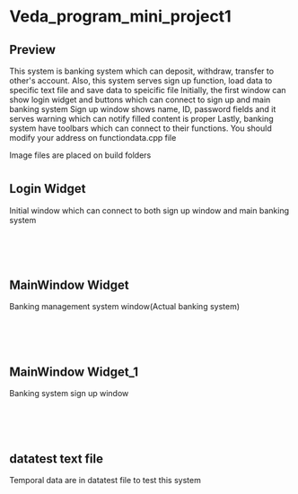 # Veda_program_mini_project1
## Preview
This system is banking system which can deposit, withdraw, transfer to other's account.
Also, this system serves sign up function, load data to specific text file and save data to speicific file
Initially, the first window can show login widget and buttons which can connect to sign up and main banking system
Sign up window shows name, ID, password fields and it serves warning which can notify filled content is proper
Lastly, banking system have toolbars which can connect to their functions.
You should modify your address on functiondata.cpp file

Image files are placed on build folders
<br/>

#
## Login Widget
Initial window which can connect to both sign up window and main banking system
#
<br/>

#
## MainWindow Widget
Banking management system window(Actual banking system)
#

<br/>

#
## MainWindow Widget_1
Banking system sign up window
#

<br/>

#
## datatest text file
Temporal data are in datatest file to test this system
#
